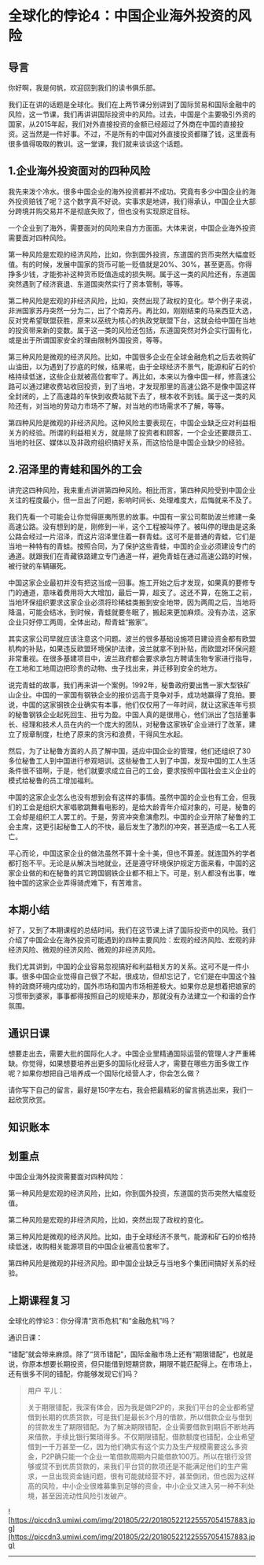 # 全球化的悖论4：中国企业海外投资的风险

## 导言

你好啊，我是何帆，欢迎回到我们的读书俱乐部。

我们正在讲的话题是全球化。我们在上两节课分别讲到了国际贸易和国际金融中的风险，这一节课，我们再讲讲国际投资中的风险。过去，中国是个主要吸引外资的国家，从2015年起，我们对外直接投资的金额已经超过了外商在中国的直接投资。这当然是一件好事。不过，不是所有的中国对外直接投资都赚了钱，这里面有很多值得吸取的教训。这一堂课，我们就来谈谈这个话题。

## 1.企业海外投资面对的四种风险

我先来泼个冷水。很多中国企业的海外投资都并不成功。究竟有多少中国企业的海外投资赔钱了呢？这个数字真不好说。实事求是地讲，我们得承认，中国企业大部分跨境并购交易并不是彻底失败了，但也没有实现原定目标。

一个企业到了海外，需要面对的风险来自方方面面。大体来说，中国企业海外投资需要面对四种风险。

第一种风险是宏观的经济风险，比如，你到国外投资，东道国的货币突然大幅度贬值。有的时候，发展中国家的货币可能一贬值就是20%、30%，甚至更高。你得挣多少钱，才能弥补这种货币贬值造成的损失啊。属于这一类的风险还有，东道国突然遇到了经济衰退、东道国突然实行了资本管制，等等。

第二种风险是宏观的非经济风险，比如，突然出现了政权的变化。举个例子来说，非洲国家苏丹突然一分为二，出了个南苏丹。再比如，刚刚结束的马来西亚大选，反对党希望联盟获胜，原来以巫统为核心的执政党联盟下台，这就会给中国在当地的投资带来新的变数。属于这一类的风险还包括，东道国突然对外企实行国有化，或是出于所谓国家安全的理由限制外国投资，等等。

第三种风险是微观的经济风险。比如，中国很多企业在全球金融危机之后去收购矿山油田，以为遇到了抄底的时候，结果呢，由于全球经济不景气，能源和矿石的价格持续低迷，这些企业就被高位套牢了。再比如，本来以为像中国一样，修高速公路可以通过建收费站收回投资，到了当地，才发现那里的高速公路不是像中国这样全封闭的，上了高速路的车快到收费站就下去了，根本收不到钱。属于这一类的风险还有，对当地的劳动力市场不了解，对当地的市场需求不了解，等等。

第四种风险是微观的非经济风险。这种风险主要表现在，中国企业缺乏应对利益相关方的经验。所谓的利益相关方，就是除了投资者和顾客，一个企业还要跟员工、当地的社区、媒体以及非政府组织搞好关系，而这恰恰是中国企业缺少的经验。

## 2.沼泽里的青蛙和国外的工会

讲完这四种风险，我来重点讲讲第四种风险。相比而言，第四种风险受到中国企业关注的程度最小，但一旦出了问题，影响时间长、处理难度大，后悔就来不及了。

我们先看一个可能会让你觉得匪夷所思的故事。中国有一家公司帮助波兰修建一条高速公路。没有想到的是，刚修到一半，这个工程被叫停了。被叫停的理由是这条公路会经过一片沼泽，而这片沼泽里住着一群青蛙。这可不是普通的青蛙，它们是当地一种特有的青蛙。按照合同，为了保护这些青蛙，中国的企业必须建设专门的通道。就跟我们在青藏铁路建立专门通道一样，避免青蛙在通过高速公路的时候，被行驶的车辆碾死。

中国这家企业最初并没有把这当成一回事。施工开始之后才发现，如果真的要修专门的通道，意味着费用将大大增加，最后一算，超支了。这还不算，在施工之前，当地环保组织要求这家企业必须将珍稀蛙类搬到安全地带，因为两周之后，当地将降温，可能会结冰，到时候，青蛙就要冬眠了，搬起来更加麻烦。没有办法，这家企业只好停工两周，全体出动，帮青蛙“搬家”。

其实这家公司早就应该注意这个问题。波兰的很多基础设施项目建设资金都有欧盟机构的补贴，如果违反欧盟环境保护法律，波兰就拿不到补贴，而欧盟对环保问题非常重视。在很多基建项目中，波兰政府都会要求承包方聘请生物专家进行指导，在工地和工地周边把珍贵的动物、虫子找出来，并迁移到安全的地方。

说完青蛙的故事，我们再来讲一个案例。1992年，秘鲁政府要出售一家大型铁矿山企业。中国的一家国有钢铁企业的报价远高于竞争对手，成功地赢得了竞拍。要说，中国的这家钢铁企业确实有本事，他们仅仅用了一年时间，就让这家连年亏损的秘鲁钢铁企业起死回生、扭亏为盈。中国人真的是很用心，他们派出了包括董事长、经理和技术人员在内的一个庞大的团队，对秘鲁这家铁矿企业进行了改革，建立了规章制度，杜绝了原来的贪污和浪费，干得风生水起。

然后，为了让秘鲁方面的人员了解中国，适应中国企业的管理，他们还组织了30多位秘鲁工人到中国进行参观培训。这些秘鲁工人到了中国，发现中国的工人生活条件很不错啊，于是，他们就要求成立自己的工会，要求按照中国社会主义企业的模式给秘鲁的员工增加福利。

中国的这家企业怎么也没有想到会有这样的事情。虽然中国的企业也有工会，但我们的工会是组织大家唱歌跳舞看电影的，是给大龄青年介绍对象的，可是，秘鲁的工会却是组织工人罢工的。于是，劳资冲突愈演愈烈。中国的企业开除了秘鲁的工会主席，这更引起秘鲁工人的不快，最后发生了激烈的冲突，甚至造成一名工人死亡。

平心而论，中国这家企业的做法虽然不算十全十美，但也不算差。就连国外的学者都打抱不平。无论是从解决当地就业，还是遵守环境保护规定方面来看，中国的这家企业做的和在秘鲁的其它跨国钢铁企业都不相上下。可是，别人都没有出事，唯独中国的这家企业弄得骑虎难下，有苦难言。

## 本期小结

好了，又到了本期课程的总结时间。我们在这节课上讲了国际投资中的风险。我们介绍了中国企业在海外投资可能遇到的四种主要风险：宏观的经济风险、宏观的非经济风险、微观的经济风险、微观的非经济风险。

我们尤其讲到，中国的企业容易忽视搞好和利益相关方的关系。这可不是一件小事。很多中国企业觉得自己很了不起，很成功，但却忘记了，它们是在中国这个独特的政商环境内成功的，国外市场和国内市场相差极大。如果你总是想着把娘家的习惯带到婆家，事事都得按照自己的规矩来办，那就没有办法建立一个和谐的合作氛围。

## 通识日课

想要走出去，需要大批的国际化人才。中国企业里精通国际运营的管理人才严重稀缺。你觉得，如果想要培养出更多的国际化经营人才，需要在哪些方面多做工作呢？如果你想把自己培养成一个国际化经营人才，你会怎么做？

请你写下自己的留言，最好是150字左右，我会把最精彩的留言挑选出来，我们一起欣赏欣赏。

## 知识账本

## 划重点

中国企业海外投资需要面对四种风险：

第一种风险是宏观的经济风险，比如，你到国外投资，东道国的货币突然大幅度贬值。

第二种风险是宏观的非经济风险，比如，突然出现了政权的变化。

第三种风险是微观的经济风险。比如，由于全球经济不景气，能源和矿石的价格持续低迷，收购相关能源项目的中国企业被高位套牢了。

第四种风险是微观的非经济风险。即中国企业缺乏与当地多个集团间搞好关系的经验。

## 上期课程复习

全球化的悖论3：你分得清“货币危机”和“金融危机”吗？

通识日课：

“错配”就会带来麻烦。除了“货币错配”，国际金融市场上还有“期限错配”，也就是说，你原本想要长期投资，但只能借到短期贷款，期限不能匹配得上。在市场上，还有很多不同的错配，你能够发现它们吗？

> 用户 平儿：
> 
> 关于期限错配，我深有体会，因为我是做P2P的，来我们平台的企业都希望借到长期的优质贷款，可是我们是最长3个月的借款，所以借款企业与借到的贷款发生了期限错配。为了解决期限错配，企业需要借款到期后不断地再来借款，手续比银行繁琐得多。不仅期限错配，借款额度也错配，企业希望借到一千万甚至一亿，因为他们确实有这个实力及生产规模需要这么多资金，P2P确只能一个企业一笔借款周期内只能借款100万。所以在银行没贷够或贷不到优质贷款的，来我们平台贷的款项还是不能满足他们的生产需求，一旦出现资金链问题，很有可能就经营不好，甚至倒闭，但也因为这样高的风险，中小企业很难募集到足够的资金，中小企业又进入另一种不利处境，甚至因流动性风险引发破产。

![https://piccdn3.umiwi.com/img/201805/22/201805221225557054157883.jpg](https://piccdn3.umiwi.com/img/201805/22/201805221225557054157883.jpg)

---
